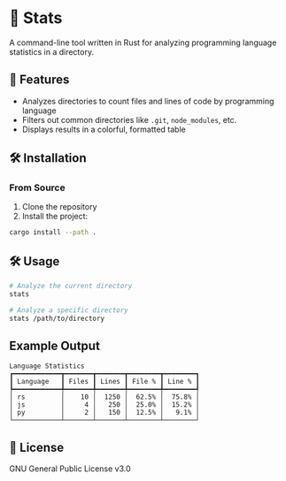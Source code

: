 # 🧮 Stats

A command-line tool written in Rust for analyzing programming language statistics in a directory.

## 📜 Features

- Analyzes directories to count files and lines of code by programming language
- Filters out common directories like `.git`, `node_modules`, etc.
- Displays results in a colorful, formatted table

## 🛠 Installation

### From Source

1. Clone the repository
2. Install the project:

```bash
cargo install --path .
```

## 🛠 Usage

```bash
# Analyze the current directory
stats

# Analyze a specific directory
stats /path/to/directory
```

## Example Output

```
Language Statistics
┏━━━━━━━━━━━━┳━━━━━━━┳━━━━━━━┳━━━━━━━━┳━━━━━━━━┓
┃ Language   ┃ Files ┃ Lines ┃ File % ┃ Line % ┃
┡━━━━━━━━━━━━╇━━━━━━━╇━━━━━━━╇━━━━━━━━╇━━━━━━━━┩
│ rs         │    10 │  1250 │  62.5% │  75.8% │
│ js         │     4 │   250 │  25.0% │  15.2% │
│ py         │     2 │   150 │  12.5% │   9.1% │
└────────────┴───────┴───────┴────────┴────────┘
```

## 📄 License

GNU General Public License v3.0
